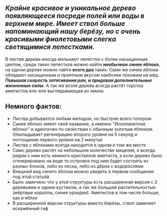 ## *Крайне красивое и уникальное дерево появляющееся посреди полей или воды в верхнем мире. Имеет ствол больше напоминающий нашу берёзу, но с очень красивыми фиолетовыми слегка светящимися лепестками.*

В листве дерева иногда мелькают лепестки с более насыщенным цветом, среди таких лепестков можно найти **необычное синее яблоко**, на одном дереве можно найти **всего два** таких. Сами же синие яблоки обладают *насыщенным и приятным вкусом* наиболее похожим на мёд. ***Повышая скорость затягивания ран, и придавая дополнительные жизненные силы.***
А так же возле дерева всегда растёт горстка аметистов еле-еле выглядывающая из земли.

## Немного фактов:
* Листва добывается любым методом, но быстрее всего топором
* Синее яблоко имеет своё название, а именно "Инопланетное яблоко" и идентичен по свойствам с обычным золотым яблоком. (Накладывает регенерацию второго уровня на 5 секунд и поглощение первого уровня на 2 минуты)
* Листва с яблоками всегда находится в одном и том же месте
* Само дерево растёт на небольшом количестве мицелия, и всегда рядом с ним есть немного кристаллов аметиста, а если дерево было сгенерировано на воде то островок под ним будет состоять из разных блоков, либо из песка, либо из дёрна с водорослями
* Внешний вид синего яблока можно увидеть в первом сообщении под этой статьёй
* Было замечено что у этой структуры есть расширенная версия с 2 деревьями и одним кустиком, а так же большей растительностью (мёртвые кораллы, синие орхидеи). Аметистов в том числе больше, как и яблок
* В расширенной версии структуры вместо берёзы, ствол заменяет искажённый гиф